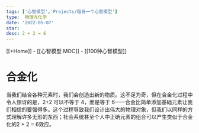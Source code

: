 ```yaml
---
tags: ['心智模型','Projects/每日一个心智模型']
type:  物理与化学
date: '2022-05-07'
star:
desc: 2 + 2 = 6
---
```

[[+Home]] - [[心智模型 MOC]] - [[100种心智模型]]


# 合金化

当我们结合各种元素时，我们会创造出新的物质。这不足为奇，但在合金化过程中令人惊讶的是，2+2 可以不等于 4，而是等于 6——合金比简单添加基础元素让我们相信的要强得多。这个过程导致我们设计出伟大的物理对象，但我们以同样的方式理解许多无形的东西；社会系统甚至个人中正确元素的组合可以产生类似于合金化的2 + 2 = 6效应。